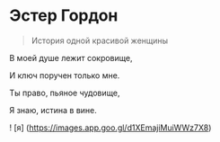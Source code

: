 # Эстер Гордон

> История одной красивой женщины

В моей душе лежит сокровище,

И ключ поручен только мне.

Ты право, пьяное чудовище,

Я знаю, истина в вине.

! [я] (https://images.app.goo.gl/d1XEmajiMuiWWz7X8)